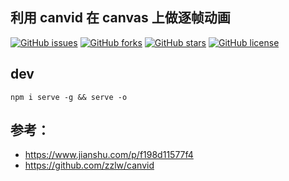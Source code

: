 

## 利用 canvid 在 canvas 上做逐帧动画

[![GitHub issues](https://img.shields.io/github/issues/zzlw/canvid.svg)](https://github.com/zzlw/canvid/issues)
[![GitHub forks](https://img.shields.io/github/forks/zzlw/canvid.svg)](https://github.com/zzlw/canvid/network)
[![GitHub stars](https://img.shields.io/github/stars/zzlw/canvid.svg)](https://github.com/zzlw/canvid/stargazers)
[![GitHub license](https://img.shields.io/github/license/zzlw/canvid.svg)](https://github.com/zzlw/canvid/blob/master/LICENSE)

## dev
    
    npm i serve -g && serve -o


## 参考： 
* https://www.jianshu.com/p/f198d11577f4
* https://github.com/zzlw/canvid
